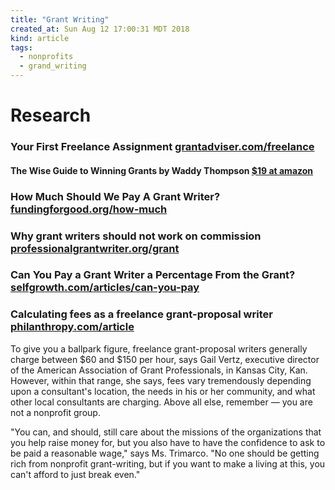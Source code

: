 ```yaml
---
title: "Grant Writing"
created_at: Sun Aug 12 17:00:31 MDT 2018
kind: article
tags:
  - nonprofits
  - grand_writing
---
```


<h1>Research</h1>

<h3>
  Your First Freelance Assignment
  <a href="https://www.grantadviser.com/freelance" target="_blank">grantadviser.com/freelance</a>
</h3>

<h4>
  The Wise Guide to Winning Grants by Waddy Thompson
  <a href="https://www.amazon.com/gp/product/B01ND44JNG/" target="_blank">$19 at amazon</a>
</h4>

<h3>
  How Much Should We Pay A Grant Writer?
  <a href="https://fundingforgood.org/how-much-should-we-pay-a-grant-writer/" target="_blank">fundingforgood.org/how-much</a>
</h3>

<h3>
  Why grant writers should not work on commission
  <a href="https://www.professionalgrantwriter.org/grant-writers-work-commission" target="_blank">professionalgrantwriter.org/grant</a>
</h3>

<h3> 
  Can You Pay a Grant Writer a Percentage From the Grant?
  <a href="https://www.selfgrowth.com/articles/can-you-pay-a-grant-writer-a-percentage-from-the-grant" target="_blank">selfgrowth.com/articles/can-you-pay</a>
</h3>

<h3> 
  Calculating fees as a freelance grant-proposal writer
  <a href="https://www.philanthropy.com/article/Calculating-fees-as-a/172609" target="_blank">philanthropy.com/article</a>
</h3>

To give you a ballpark figure, freelance grant-proposal writers
generally charge between $60 and $150 per hour, says Gail Vertz,
executive director of the American Association of Grant Professionals,
in Kansas City, Kan. However, within that range, she says, fees vary
tremendously depending upon a consultant's location, the needs in his
or her community, and what other local consultants are charging.
Above all else, remember — you are not a nonprofit group.

"You can, and should, still care about the missions of the organizations
that you help raise money for, but you also have to have the confidence
to ask to be paid a reasonable wage," says Ms. Trimarco. "No one should
be getting rich from nonprofit grant-writing, but if you want to make
a living at this, you can't afford to just break even."

<!--
html boilerplate fragments
<a href="" target="_blank"></a>
<a name=""></a>
<img src="" width="400px">
<img type="image/svg+xml" src="abc.svg" width="400px">
<ul>
  <li></li>
  <li><a href="" target="_blank"></a></li>
</ul>
<pre>
</pre>
<p style="margin-bottom: 2em;"></p>
<hr style="border: 0; height: 3px; background: #333; background-image: linear-gradient(to right, #ccc, #333, #ccc);">
<pre><code>
</code></pre>
<math xmlns='http://www.w3.org/1998/Math/MathML' display='block'>
</math>
-->
